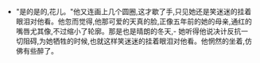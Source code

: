 - "是的是的,花儿。"他又连画上几个圆圈,这才歇了手,只见她还是笑迷迷的挂着眼泪对他看。他忽而觉得,他那可爱的天真的脸,正像五年前的她的母亲,通红的嘴唇尤其像,不过缩小了轮廓。那是也是晴朗的冬天,- 她听得他说决计反抗一切阻碍,为她牺牲的时候,也就这样笑迷迷的挂着眼泪对他看。他惘然的坐着,仿佛有些醉了。